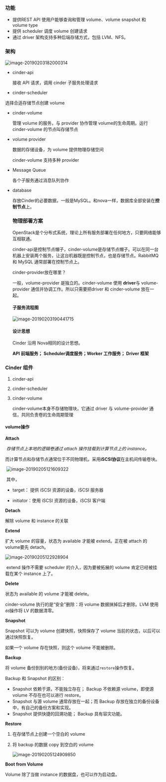 ### 功能

- 提供REST API 使用户能够查询和管理 volume、volume snapshot 和 volume type
- 提供 scheduler 调度 volume 创建请求
- 通过 driver 架构支持多种后端存储方式，包括 LVM、NFS。

### 架构

![image-20190203182000314](https://ws4.sinaimg.cn/large/006tNc79gy1fztemw10jfj30fy0jm7ax.jpg)

- cinder-api

  接收 API 请求，调用 cinder 子服务处理请求

- cinder-scheduler

选择合适存储节点创建 volume

- cinder-volume

  管理 volume 的服务，与 provider 协作管理 volume的生命周期。运行 cinder-volume 的节点叫存储节点

- volume provider

  数据的存储设备，为 volume 提供物理存储空间

  cinder-volume 支持多种 provider

- Message Queue

  各个子服务通过消息队列协作

- database

  存放Cinder的必要数据，一般是MySQL。和nova一样，数据库全部安装在**控制节点**上。

  ### 物理部署方案

  OpenStack是个分布式系统，理论上所有服务部署在任何地方，只要网络能够互相联通。

  cinder-api是控制节点帽子，cinder-volume是存储节点帽子。可以在同一台机器上安装两个服务，让这台机器既是控制节点，也是存储节点。RabbitMQ 和 MySQL 通常部署在控制节点上。

  cinder-provider放在哪里？

  一般，volume-provider 是独立的。cinder-volume 使用 **driver**与 volume-provider 通信并协调工作。所以只需要把driver 和 cinder-volume 放在一起。

  #### 子服务流程图

  ![image-20190203190441715](https://ws4.sinaimg.cn/large/006tNc79gy1fztfxen0d4j30ni0ken18.jpg)

  

  #### 设计思想

  Cinder 沿用 Nova相同的设计思想。

  **API 前端服务； Scheduler调度服务；Worker 工作服务； Driver 框架**



### Cinder 组件

1. cinder-api

2. cinder-scheduler

3. cinder-volume

   cinder-volume本身不存储物理块，它通过 driver 与 volume-provider 通信，共同负责卷的生命周期管理

#### volume操作

**Attach** 

​	*存储节点上本地的逻辑卷通过 attach 操作挂载到计算节点上的 instance。*

​	而计算节点和存储节点通常位于不同物理机，采用**iSCSI协议**在主机间传输卷块。

​	![image-20190205121609322](https://ws3.sinaimg.cn/large/006tNc79gy1fzvfd0lgdnj30wc0u01kx.jpg)

​	其中，

 - target： 提供 iSCSI 资源的设备，iSCSI 服务器

 -  initiator：使用 iSCSI 资源的设备，iSCSI 客户端

   

**Detach**

解除 volume 和 instance 的关联



**Extend**

扩大 volume 的容量，状态为 available 才能被 extend。正在被 attach 的volume要先 detach。

![image-20190205122928904](https://ws3.sinaimg.cn/large/006tNc79gy1fzvfqtsdthj30qw0lgadm.jpg)

​	extend 操作不需要 scheduler 的介入，因为要被拓展的 volume 肯定已经被挂载在某个 instance 上了。



**Delete**

状态为 available 的 volume 才能被 delete。

cinder-volume 执行的是“安全”删除：将 volume 数据抹掉后才删除。LVM 使用`dd`操作将 LV 的数据清零。



**Snapshot**

Snapshot 可以为 volume 创建快照，快照保存了 volume 当前的状态，以后可以通过快照恢复。

如果一个 volume 存在快照，则这个 volume 不能被删除。



**Backup**

将 volume 备份到别的地方(备份设备)，将来通过`restore`操作恢复。

Backup 和 Snapshot 的区别：

- Snapshot 依赖于源，不能独立存在； Backup 不依赖源 volume，即使源 volume 不存在也可以进行 restore。
- Snapshot 与源 volume 通常存放在一起；而 Backup 存放在独立的备份设备中，有自己的备份方案和实现。
- Snapshot 提供快捷的回溯功能； Backup 具有容灾功能。



**Restore**

1. 在存储节点上创建一个空白的 volume

2. 将 backup 的数据 copy 到空白的 volume

   ![image-20190205124909850](https://ws1.sinaimg.cn/large/006tNc79gy1fzvgbbr70aj311i0u0n99.jpg)



**Boot from Volume**

Volume 除了当做 instance 的数据盘，也可以作为启动盘。